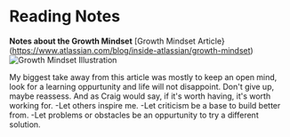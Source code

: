 # Reading Notes
**Notes about the Growth Mindset**
[Growth Mindset Article}(https://www.atlassian.com/blog/inside-atlassian/growth-mindset)
![Growth Mindset Illustration](https://atlassianblog.wpengine.com/wp-content/uploads/NewGrowthMindset2.png)

My biggest take away from this article was mostly to keep an open mind, look for a learning oppurtunity and life will not disappoint. Don't give up, maybe reassess. And as Craig would say, if it's worth having, it's worth working for.
-Let others inspire me.
-Let criticism be a base to build better from.
-Let problems or obstacles be an oppurtunity to try a different solution.
